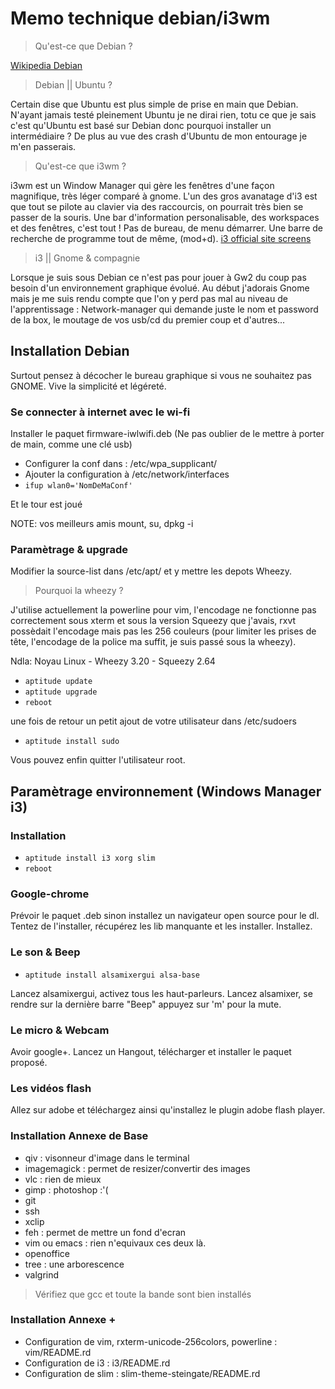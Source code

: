 # Memo technique debian/i3wm


> Qu'est-ce que Debian ?

[Wikipedia Debian](http://fr.wikipedia.org/wiki/Debian)

> Debian || Ubuntu ?

Certain dise que Ubuntu est plus simple de prise en main que Debian.
N'ayant jamais testé pleinement Ubuntu je ne dirai rien, totu ce que je sais c'est qu'Ubuntu est basé sur Debian donc pourquoi installer un intermédiaire ?
De plus au vue des crash d'Ubuntu de mon entourage je m'en passerais.

> Qu'est-ce que i3wm ?

i3wm est un Window Manager qui gère les fenêtres d'une façon magnifique, très léger comparé à gnome.
L'un des gros avanatage d'i3 est que tout se pilote au clavier via des raccourcis, on pourrait très bien se passer de la souris.
Une bar d'information personalisable, des workspaces et des fenêtres, c'est tout ! Pas de bureau, de menu démarrer.
Une barre de recherche de programme tout de même, (mod+d).
[i3 official site screens](http://i3wm.org/screenshots/#)

> i3 || Gnome & compagnie

Lorsque je suis sous Debian ce n'est pas pour jouer à Gw2 du coup pas besoin d'un environnement graphique évolué.
Au début j'adorais Gnome mais je me suis rendu compte que l'on y perd pas mal au niveau de l'apprentissage :
Network-manager qui demande juste le nom et password de la box, le moutage de vos usb/cd du premier coup et d'autres...

## Installation Debian

Surtout pensez à décocher le bureau graphique si vous ne souhaitez pas GNOME.
Vive la simplicité et légéreté.


### Se connecter à internet avec le wi-fi

Installer le paquet firmware-iwlwifi.deb (Ne pas oublier de le mettre à porter de main, comme une clé usb)
* Configurer la conf dans : /etc/wpa_supplicant/
* Ajouter la configuration à /etc/network/interfaces
* `ifup wlan0='NomDeMaConf'`

Et le tour est joué

NOTE: vos meilleurs amis mount, su, dpkg -i


### Paramètrage & upgrade

Modifier la source-list dans /etc/apt/ et y mettre les depots Wheezy.

> Pourquoi la wheezy ?

J'utilise actuellement la powerline pour vim, l'encodage ne fonctionne pas correctement sous xterm et sous la version Squeezy que j'avais, rxvt possèdait l'encodage mais pas les 256 couleurs (pour limiter les prises de tête, l'encodage de la police ma suffit, je suis passé sous la wheezy).

Ndla: Noyau Linux - Wheezy 3.20 - Squeezy 2.64

* `aptitude update`
* `aptitude upgrade`
* `reboot`

une fois de retour un petit ajout de votre utilisateur dans /etc/sudoers

* `aptitude install sudo`

Vous pouvez enfin quitter l'utilisateur root.



## Paramètrage environnement (Windows Manager i3)


### Installation

* `aptitude install i3 xorg slim`
* `reboot`


### Google-chrome

Prévoir le paquet .deb sinon installez un navigateur open source pour le dl.
Tentez de l'installer, récupérez les lib manquante et les installer.
Installez.


### Le son & Beep

* `aptitude install alsamixergui alsa-base`

Lancez alsamixergui, activez tous les haut-parleurs.
Lancez alsamixer, se rendre sur la dernière barre "Beep" appuyez sur 'm' pour la mute.


### Le micro & Webcam

Avoir google+.
Lancez un Hangout, télécharger et installer le paquet proposé.


### Les vidéos flash

Allez sur adobe et téléchargez ainsi qu'installez le plugin adobe flash player.

### Installation Annexe de Base

* qiv : visonneur d'image dans le terminal
* imagemagick : permet de resizer/convertir des images
* vlc : rien de mieux
* gimp : photoshop :'(
* git
* ssh
* xclip
* feh : permet de mettre un fond d'ecran
* vim ou emacs : rien n'equivaux ces deux là.
* openoffice
* tree : une arborescence
* valgrind

> Vérifiez que gcc et toute la bande sont bien installés

### Installation Annexe +

* Configuration de vim, rxterm-unicode-256colors, powerline : vim/README.rd
* Configuration de i3 : i3/README.rd
* Configuration de slim : slim-theme-steingate/README.rd



